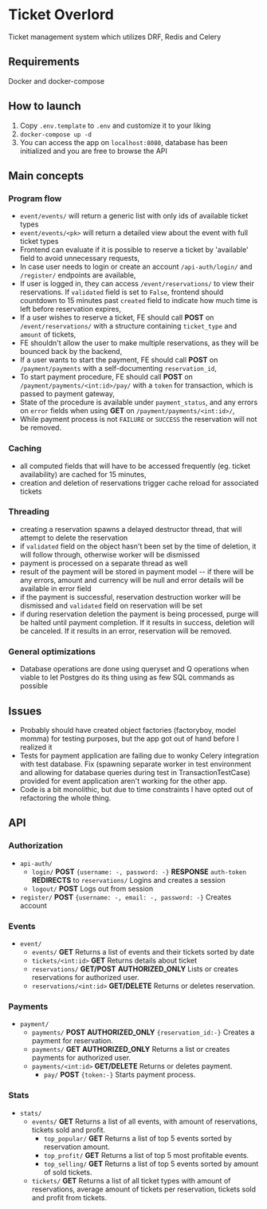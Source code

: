 # Ticket Overlord
Ticket management system which utilizes DRF, Redis and Celery

## Requirements
 Docker and docker-compose

## How to launch
 1. Copy `.env.template` to `.env` and customize it to your liking
 2. `docker-compose up -d`
 3. You can access the app on `localhost:8080`, database has been initialized and you are free to browse the API

## Main concepts
### Program flow
- `event/events/` will return a generic list with only ids of available ticket types
- `event/events/<pk>` will return a detailed view about the event with full ticket types
- Frontend can evaluate if it is possible to reserve a ticket by 'available' field to avoid unnecessary requests,
- In case user needs to login or create an account `/api-auth/login/` and `/register/` endpoints are available,
- If user is logged in, they can access `/event/reservations/` to view their reservations. If `validated` field is set to `False`, frontend should countdown to 15 minutes past `created` field to indicate how much time is left before reservation expires,
- If a user wishes to reserve a ticket, FE should call **POST** on `/event/reservations/` with a structure containing `ticket_type` and `amount` of tickets,
- FE shouldn't allow the user to make multiple reservations, as they will be bounced back by the backend,
- If a user wants to start the payment, FE should call **POST** on `/payment/payments` with a self-documenting `reservation_id`,
- To start payment procedure, FE should call **POST** on `/payment/payments/<int:id>/pay/` with a `token` for transaction, which is passed to payment gateway,
- State of the procedure is available under `payment_status`, and any errors on `error` fields when using **GET** on `/payment/payments/<int:id>/`,
- While payment process is not `FAILURE` or `SUCCESS` the reservation will not be removed.


### Caching
- all computed fields that will have to be accessed frequently (eg. ticket availability) are cached for 15 minutes,
- creation and deletion of reservations trigger cache reload for associated tickets

### Threading
- creating a reservation spawns a delayed destructor thread, that will attempt to delete the reservation
- if `validated` field on the object hasn't been set by the time of deletion, it will follow through, otherwise worker will be dismissed
- payment is processed on a separate thread as well
- result of the payment will be stored in payment model -- if there will be any errors, amount and currency will be null and error details will be available in error field
- if the payment is successful, reservation destruction worker will be dismissed and `validated` field on reservation will be set
- if during reservation deletion the payment is being processed, purge will be halted until payment completion. If it results in success, deletion will be canceled. If it results in an error, reservation will be removed.

### General optimizations
- Database operations are done using queryset and Q operations when viable to let Postgres do its thing using as few SQL commands as possible

## Issues
- Probably should have created object factories (factoryboy, model momma) for testing purposes, but the app got out of hand before I realized it
- Tests for payment application are failing due to wonky Celery integration with test database. Fix (spawning separate worker in test environment and allowing for database queries during test in TransactionTestCase) provided for event application aren't working for the other app.
- Code is a bit monolithic, but due to time constraints I have opted out of refactoring the whole thing.

## API
### Authorization
- `api-auth/`
    - `login/` **POST** `{username: -, password: -}` **RESPONSE** `auth-token` **REDIRECTS** to `reservations/` Logins and creates a session
    - `logout/` **POST** Logs out from session
- `register/` **POST** `{username: -, email: -, password: -}` Creates account

### Events
- `event/`
    - `events/` **GET** Returns a list of events and their tickets sorted by date
    - `tickets/<int:id>` **GET** Returns details about ticket
    - `reservations/` **GET/POST** **AUTHORIZED_ONLY** Lists or creates reservations for authorized user.
    - `reservations/<int:id>` **GET/DELETE** Returns or deletes reservation.

### Payments
- `payment/`
    - `payments/` **POST** **AUTHORIZED_ONLY** `{reservation_id:-}` Creates a payment for reservation.
    - `payments/` **GET** **AUTHORIZED_ONLY** Returns a list or creates payments for authorized user.
    - `payments/<int:id>` **GET/DELETE** Returns or deletes payment. 
        - `pay/` **POST** `{token:-}` Starts payment process.

### Stats
- `stats/`
    - `events/` **GET** Returns a list of all events, with amount of reservations, tickets sold and profit.
        - `top_popular/` **GET** Returns a list of top 5 events sorted by reservation amount.
        - `top_profit/` **GET** Returns a list of top 5 most profitable events.
        - `top_selling/` **GET** Returns a list of top 5 events sorted by amount of sold tickets.
    - `tickets/` **GET** Returns a list of all ticket types with amount of reservations, average amount of tickets per reservation, tickets sold and profit from tickets.
